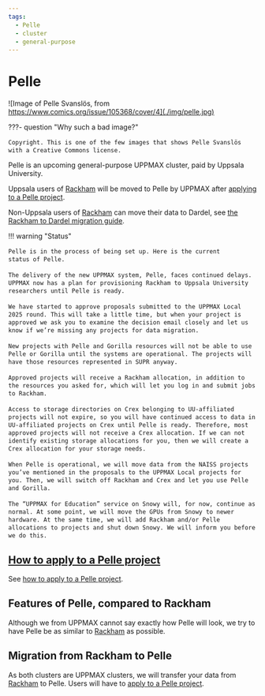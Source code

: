 ```yaml
---
tags:
  - Pelle
  - cluster
  - general-purpose
---
```


# Pelle

![Image of Pelle Svanslös, from https://www.comics.org/issue/105368/cover/4](./img/pelle.jpg)

???- question "Why such a bad image?"

    Copyright. This is one of the few images that shows Pelle Svanslös
    with a Creative Commons license.

Pelle is an upcoming general-purpose UPPMAX cluster,
paid by Uppsala University.

Uppsala users of [Rackham](rackham.md) will be moved to Pelle
by UPPMAX after [applying to a Pelle project](../getting_started/project_apply_pelle.md).

Non-Uppsala users of [Rackham](rackham.md) can move their data to
Dardel, see [the Rackham to Dardel migration guide](../cluster_guides/dardel_migration.md).

!!! warning "Status"

    Pelle is in the process of being set up. Here is the current
    status of Pelle.

    The delivery of the new UPPMAX system, Pelle, faces continued delays. UPPMAX now has a plan for provisioning Rackham to Uppsala University researchers until Pelle is ready.

    We have started to approve proposals submitted to the UPPMAX Local 2025 round. This will take a little time, but when your project is approved we ask you to examine the decision email closely and let us know if we’re missing any projects for data migration.

    New projects with Pelle and Gorilla resources will not be able to use Pelle or Gorilla until the systems are operational. The projects will have those resources represented in SUPR anyway.

    Approved projects will receive a Rackham allocation, in addition to the resources you asked for, which will let you log in and submit jobs to Rackham.

    Access to storage directories on Crex belonging to UU-affiliated projects will not expire, so you will have continued access to data in UU-affiliated projects on Crex until Pelle is ready. Therefore, most approved projects will not receive a Crex allocation. If we can not identify existing storage allocations for you, then we will create a Crex allocation for your storage needs.

    When Pelle is operational, we will move data from the NAISS projects you’ve mentioned in the proposals to the UPPMAX Local projects for you. Then, we will switch off Rackham and Crex and let you use Pelle and Gorilla.

    The “UPPMAX for Education” service on Snowy will, for now, continue as normal. At some point, we will move the GPUs from Snowy to newer hardware. At the same time, we will add Rackham and/or Pelle allocations to projects and shut down Snowy. We will inform you before we do this.

## [How to apply to a Pelle project](../getting_started/project_apply_pelle.md)

See [how to apply to a Pelle project](../getting_started/project_apply_pelle.md).

## Features of Pelle, compared to Rackham

Although we from UPPMAX cannot say exactly how Pelle will look,
we try to have Pelle be as similar to [Rackham](rackham.md) as possible.

## Migration from Rackham to Pelle

As both clusters are UPPMAX clusters,
we will transfer your data from [Rackham](rackham.md)
to Pelle. Users will have to [apply to a Pelle project](../getting_started/project_apply_pelle.md).
